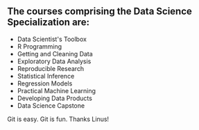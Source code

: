 ## The courses comprising the Data Science Specialization are:

* Data Scientist's Toolbox 
* R Programming
* Getting and Cleaning Data 
* Exploratory Data Analysis  
* Reproducible Research 
* Statistical Inference 
* Regression Models 
* Practical Machine Learning 
* Developing Data Products 
* Data Science Capstone

Git is easy. Git is fun. Thanks Linus!